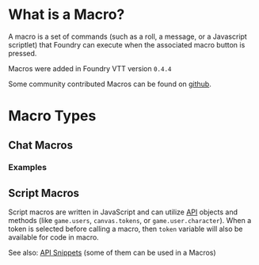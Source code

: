# What is a Macro?
A macro is a set of commands (such as a roll, a message, or a Javascript scriptlet) that Foundry can execute when the associated macro button is pressed.

Macros were added in Foundry VTT version `0.4.4`

Some community contributed Macros can be found on [github](https://github.com/foundry-vtt-community/macros).

# Macro Types
## Chat Macros

### Examples

## Script Macros

Script macros are written in JavaScript and can utilize [API](https://foundryvtt.com/api/) objects and methods (like `game.users`, `canvas.tokens`, or `game.user.character`). When a token is selected before calling a macro, then `token` variable will also be available for code in macro. 

See also: [API Snippets](https://foundry-vtt-community.github.io/wiki/API-Snippets/) (some of them can be used in a Macros)


